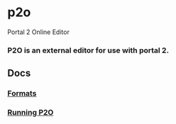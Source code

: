 # p2o
Portal 2 Online Editor

### P2O is an external editor for use with portal 2.

## Docs
### [Formats](/formats)
### [Running P2O](/run)
